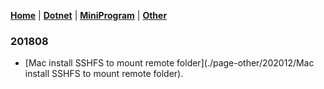 [**Home**](./) \| [**Dotnet**](./dotnet) \| [**MiniProgram**](./miniprogram) \| [**Other**](./other)
  
### 201808
- [Mac install SSHFS to mount remote folder](./page-other/202012/Mac install SSHFS to mount remote folder).